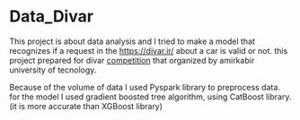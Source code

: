 # Data_Divar
This project is about data analysis and I tried to make a model that recognizes if a request in the https://divar.ir/ about a car is valid or not.
this project prepared for divar [competition](https://aaic.aut.ac.ir/competition/6) that organized by amirkabir university of tecnology.

Because of the volume of data I used Pyspark library to preprocess data.
for the model I used gradient boosted tree algorithm, using  CatBoost library. (it is more accurate than XGBoost library)
